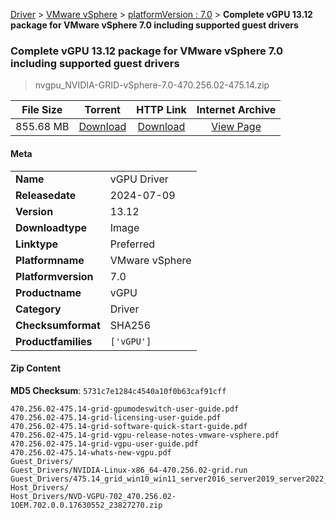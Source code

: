 
[Driver](/README.md)  >  [VMware vSphere](/index/Driver/VMware_vSphere.md)  >  [platformVersion : 7.0](/index/Driver/VMware_vSphere/7.0.md)  >  **Complete vGPU 13.12 package for VMware vSphere 7.0 including supported guest drivers**


###    Complete vGPU 13.12 package for VMware vSphere 7.0 including supported guest drivers

> nvgpu_NVIDIA-GRID-vSphere-7.0-470.256.02-475.14.zip   


| **File Size** | **Torrent**  | **HTTP Link** | **Internet Archive** |
|:-------------:|:------------:|:-------------:|:--------------------:|
| 855.68 MB |  [Download](https://archive.org/download/nvgpu_NVIDIA-GRID-vSphere-7.0-470.256.02-475.14.zip/nvgpu_NVIDIA-GRID-vSphere-7.0-470.256.02-475.14.zip_archive.torrent)       | [Download](https://archive.org/compress/nvgpu_NVIDIA-GRID-vSphere-7.0-470.256.02-475.14.zip) | [View Page](https://archive.org/details/nvgpu_NVIDIA-GRID-vSphere-7.0-470.256.02-475.14.zip)       |

#### Meta

<table>
<tr><td><strong>Name</strong></td><td>vGPU Driver</td></tr>
<tr><td><strong>Releasedate</strong></td><td>2024-07-09</td></tr>
<tr><td><strong>Version</strong></td><td>13.12</td></tr>
<tr><td><strong>Downloadtype</strong></td><td>Image</td></tr>
<tr><td><strong>Linktype</strong></td><td>Preferred</td></tr>
<tr><td><strong>Platformname</strong></td><td>VMware vSphere</td></tr>
<tr><td><strong>Platformversion</strong></td><td>7.0</td></tr>
<tr><td><strong>Productname</strong></td><td>vGPU</td></tr>
<tr><td><strong>Category</strong></td><td>Driver</td></tr>
<tr><td><strong>Checksumformat</strong></td><td>SHA256</td></tr>
<tr><td><strong>Productfamilies</strong></td><td><code>['vGPU']</code></td></tr>
</table>

#### Zip Content

**MD5 Checksum**: `5731c7e1284c4540a10f0b63caf91cff`

```text
470.256.02-475.14-grid-gpumodeswitch-user-guide.pdf
470.256.02-475.14-grid-licensing-user-guide.pdf
470.256.02-475.14-grid-software-quick-start-guide.pdf
470.256.02-475.14-grid-vgpu-release-notes-vmware-vsphere.pdf
470.256.02-475.14-grid-vgpu-user-guide.pdf
470.256.02-475.14-whats-new-vgpu.pdf
Guest_Drivers/
Guest_Drivers/NVIDIA-Linux-x86_64-470.256.02-grid.run
Guest_Drivers/475.14_grid_win10_win11_server2016_server2019_server2022_64bit_international.exe
Host_Drivers/
Host_Drivers/NVD-VGPU-702_470.256.02-1OEM.702.0.0.17630552_23827270.zip
```
